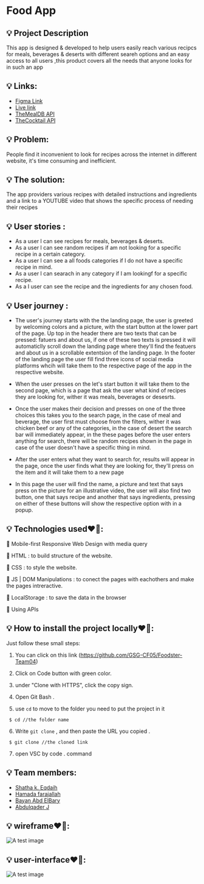 # Food App
## 💡 Project Description

This app is designed & developed to help users easily reach various recipcs for meals, beverages & deserts
with different seareh options and an easy access to all users ,this product covers all the needs that anyone looks for in such an app


## 💡 Links:
- [Figma Link](https://www.figma.com/file/53FAZqncUjxvUA69rfiWW1/FoodApp-Team4?node-id=0%3A1)
- [Live link](https://gsg-cf05.github.io/Foodster-Team04/)
- [TheMealDB API](https://themealdb.com/api.php)
- [TheCocktail API](https://www.thecocktaildb.com/api.php)


## 💡 Problem:

People find it inconvenient to look for recipes across the internet in different website, it's time consuming and inefficient.


## 💡 The solution:

The app providers various recipes with detailed instructions and ingredients and a link to a YOUTUBE video that shows the specific process of needing their recipes




## 💡 User stories :

- As a user I can see recipes for meals, beverages & deserts.
- As a user I can see random recipes if am not looking for a specific recipe in a certain category.
- As a user I can see a all foods categories if I do not have a specific recipe in mind.
- As a user I can searach in any category if I am lookingf for a specific recipe.
- As a I user can see the recipe and  the ingredients for any chosen food. 

## 💡 User journey : 

- The user's journey starts with the the landing page, the user is greeted by welcoming colors and a picture, with the start button at the lower part of the page. Up top in the header there are two texts that can be pressed: fatuers and about us, if one of these two texts is pressed it will automaticlly scroll down the landing page where they'll find the featuers and about us in a scrollable extentsion of the landing page. In the footer of the landing page the user fill find three icons of social media platforms whcih will take them to the respective page of the app in the respective website.

- When the user presses on the let's start button it will take them to the second page, which is a page that ask the user what kind of recipes they are looking for, wither it was meals, beverages or desesrts. 

- Once the user makes their decision and presses on one of the three choices this takes you to the search page, in the case of meal and beverage, the user first must choose from the filters, wither it was chicken beef or any of the categories, in the case of desert the search bar will immediately appear, in the these pages before the user enters anything for search, there will be random recipes shown in the page in case of the user doesn't have a specific thing in mind.

- After the user enters what they want to search for, results will appear in the page, once the user finds what they are looking for, they'll press on the item and it will take them to a new page

- In this page the user will find the name, a picture and text that says press on the picture for an illustrative video, the user will also find two button, one that says recipe and another that says ingredients, pressing on either of these buttons will show the respective option with in a popup.

## 💡 Technologies used❤️‍🔥:

📌 Mobile-first Responsive Web Design with media query

📌 HTML : to build structure of the website.

📌 CSS : to style the website.

📌 JS | DOM Manipulations : to conect the pages with eachothers and make the pages intreractive.

📌 LocalStorage : to save the data in the browser

📌 Using APIs


## 💡 How to install the project locally❤️‍🔥:

Just follow these small steps:

1. You can click on this link (https://github.com/GSG-CF05/Foodster-Team04)

2. Click on Code button with green color.

3. under "Clone with HTTPS", click the copy sign.

4. Open Git Bash .

5. use `cd` to move to the folder you need to put the project in it

```
 $ cd //the folder name
```
6. Write `git clone` , and then paste the URL you copied .
```
 $ git clone //the cloned link
```
7. open VSC by code . command 



## 💡 Team members:
- [Shatha k. Eqdaih](https://github.com/shathakh) 
- [Hamada farajallah](https://github.com/hamadafarj)
- [Bayan Abd ElBary](https://github.com/bayan2002)
- [Abdulqader J](https://github.com/AjShatalii)


## 💡 wireframe❤️‍🔥:
![A test image](https://user-images.githubusercontent.com/79063295/158953578-3f5a80ba-7267-49b1-9d32-26d288caf52a.jpg)

## 💡 user-interface❤️‍🔥:

![A test image](https://user-images.githubusercontent.com/79063295/158953589-80029bc6-d4a1-4622-9663-eb2a3e88f7a1.jpg)